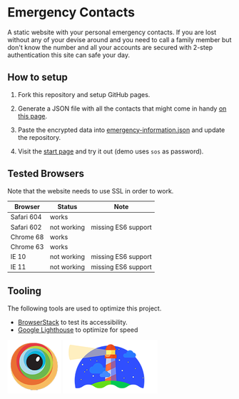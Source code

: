 # Emergency Contacts
A static website with your personal emergency contacts. If you are lost without any of your devise around and you need to call a family member but don't know the number and all your accounts are secured with 2-step authentication this site can safe your day.

## How to setup

1) Fork this repository and setup GitHub pages.

2) Generate a JSON file with all the contacts that might come in handy [on this page](https://jwillmer.github.io/emergency-contacts/encrypt.html).

3) Paste the encrypted data into [emergency-information.json](emergency-information.json) and update the repository.

4) Visit the [start page](https://jwillmer.github.io/emergency-contacts/index.html) and try it out (demo uses `sos` as password).

## Tested Browsers

Note that the website needs to use SSL in order to work.

| Browser      | Status      | Note                 |
| ------------ | ----------- | -------------------- |
| Safari 604   | works       |                      |
| Safari 602   | not working | missing ES6 support  |
| Chrome 68    | works       |                      |
| Chrome 63    | works       |                      |
| IE 10        | not working | missing ES6 support  |
| IE 11        | not working | missing ES6 support  |


## Tooling

The following tools are used to optimize this project.

- [BrowserStack](https://www.browserstack.com/) to test its accessibility. 
- [Google Lighthouse](https://developers.google.com/web/tools/lighthouse/) to optimize for speed

[![browserstack](img/browserstack.png)](https://www.browserstack.com/)
[![lighthouse](img/lighthouse.png)](https://developers.google.com/web/tools/lighthouse/)
